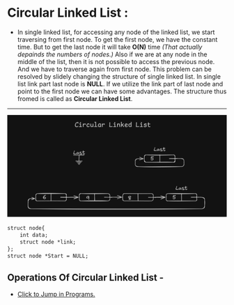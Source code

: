 # Circular Linked List :
-   In single linked list, for accessing any node of the linked list, we start traversing from first node. To get the first node, we have the constant time. But to get the last node it will take **O(N)** time *(That actually depainds the numbers of nodes.)* Also if we are at any node in the middle of the list, then it is not possible to access the previous node. And we have to traverse again from first node.
This problem can be resolved by slidely changing the structure of single linked list. In single list link part last node is **NULL**. If we utilize the link part of last node and point to the first node we can have some advantages. The structure thus fromed is called as **Circular Linked List**.

--- 
![Circular_Linked_list_structure](/Linked%20List/images/Circular_Linked_List_Structure.png)
```
struct node{
    int data;
    struct node *link;
};
struct node *Start = NULL;
```
## Operations Of Circular Linked List -
- [Click to Jump in Programs.](Circular_LinkedList.c)